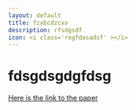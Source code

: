 ```yaml
---
layout: default
title: fzxbcdzcxv
description: rfsdgsdf
icon: <i class='regfdasadsf' ></i>
---
```


# fdsgdsgdgfdsg
<a href = 'https://www.youtube.com/watch?v=tPYj3fFJGjk&t=3278s'>Here is the link to the paper</a>